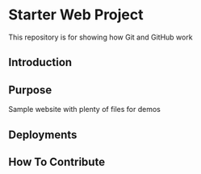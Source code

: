 # Starter Web Project

This repository is for showing how Git and GitHub work

## Introduction

## Purpose

Sample website with plenty of files for demos

## Deployments

## How To Contribute
 